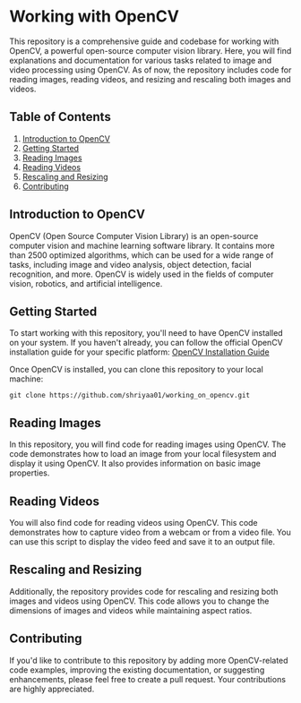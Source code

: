 # Working with OpenCV

This repository is a comprehensive guide and codebase for working with OpenCV, a powerful open-source computer vision library. Here, you will find explanations and documentation for various tasks related to image and video processing using OpenCV. As of now, the repository includes code for reading images, reading videos, and resizing and rescaling both images and videos.

## Table of Contents

1. [Introduction to OpenCV](#introduction-to-opencv)
2. [Getting Started](#getting-started)
3. [Reading Images](#reading-images)
4. [Reading Videos](#reading-videos)
5. [Rescaling and Resizing](#rescaling-and-resizing)
6. [Contributing](#contributing)

## Introduction to OpenCV

OpenCV (Open Source Computer Vision Library) is an open-source computer vision and machine learning software library. It contains more than 2500 optimized algorithms, which can be used for a wide range of tasks, including image and video analysis, object detection, facial recognition, and more. OpenCV is widely used in the fields of computer vision, robotics, and artificial intelligence.

## Getting Started

To start working with this repository, you'll need to have OpenCV installed on your system. If you haven't already, you can follow the official OpenCV installation guide for your specific platform: [OpenCV Installation Guide](https://docs.opencv.org/master/d7/d9f/tutorial_linux_install.html)

Once OpenCV is installed, you can clone this repository to your local machine:

```
git clone https://github.com/shriyaa01/working_on_opencv.git
```

## Reading Images

In this repository, you will find code for reading images using OpenCV. The code demonstrates how to load an image from your local filesystem and display it using OpenCV. It also provides information on basic image properties.

## Reading Videos

You will also find code for reading videos using OpenCV. This code demonstrates how to capture video from a webcam or from a video file. You can use this script to display the video feed and save it to an output file.

## Rescaling and Resizing

Additionally, the repository provides code for rescaling and resizing both images and videos using OpenCV. This code allows you to change the dimensions of images and videos while maintaining aspect ratios.

## Contributing

If you'd like to contribute to this repository by adding more OpenCV-related code examples, improving the existing documentation, or suggesting enhancements, please feel free to create a pull request. Your contributions are highly appreciated.

